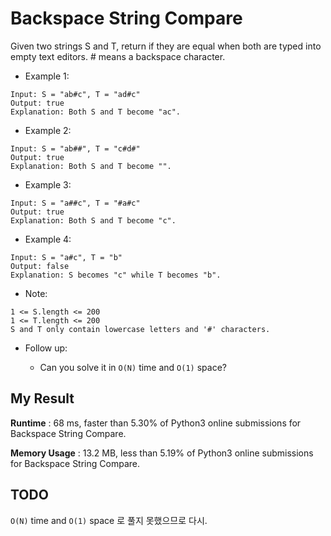 # Backspace String Compare

Given two strings S and T, return if they are equal when both are typed into empty text editors. # means a backspace character.

- Example 1:

```
Input: S = "ab#c", T = "ad#c"
Output: true
Explanation: Both S and T become "ac".
```

- Example 2:

```
Input: S = "ab##", T = "c#d#"
Output: true
Explanation: Both S and T become "".
```

- Example 3:

```
Input: S = "a##c", T = "#a#c"
Output: true
Explanation: Both S and T become "c".
```

- Example 4:

```
Input: S = "a#c", T = "b"
Output: false
Explanation: S becomes "c" while T becomes "b".
```

- Note:

```
1 <= S.length <= 200
1 <= T.length <= 200
S and T only contain lowercase letters and '#' characters.
```

- Follow up:

  - Can you solve it in `O(N)` time and `O(1)` space?

## My Result

**Runtime** : 68 ms, faster than 5.30% of Python3 online submissions for Backspace String Compare.

**Memory Usage** : 13.2 MB, less than 5.19% of Python3 online submissions for Backspace String Compare.

## TODO

`O(N)` time and `O(1)` space 로 풀지 못했으므로 다시.
